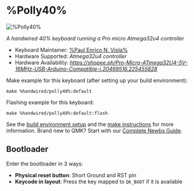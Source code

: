 # %Polly40%

![%Polly40%](https://i.imgur.com/QJCQcFAh.jpg)

*A handwired 40% keyboard running a Pro micro Atmega32u4 controller*

* Keyboard Maintainer: [%Paul Enrico N. Viola%](https://github.com/%PollyV1%)
* Hardware Supported: *Atmega32u4 controller*
* Hardware Availability: *https://shopee.ph/Pro-Micro-ATmega32U4-5V-16MHz-USB-Arduino-Compatible-i.20469516.225455828*

Make example for this keyboard (after setting up your build environment):

    make %handwired/polly40%:default

Flashing example for this keyboard:

    make %handwired/polly40%:default:flash

See the [build environment setup](https://docs.qmk.fm/#/getting_started_build_tools) and the [make instructions](https://docs.qmk.fm/#/getting_started_make_guide) for more information. Brand new to QMK? Start with our [Complete Newbs Guide](https://docs.qmk.fm/#/newbs).

## Bootloader

Enter the bootloader in 3 ways:

* **Physical reset button**: Short Ground and RST pin
* **Keycode in layout**: Press the key mapped to `QK_BOOT` if it is available